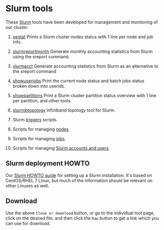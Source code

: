 # Slurm tools

These [Slurm](https://slurm.schedmd.com/overview.html)
tools have been developed for management and monitoring of our cluster:

1. [pestat](pestat/) Prints a Slurm cluster nodes status with 1 line per node and job info.

2. [slurmreportmonth](slurmreportmonth/) Generate monthly accounting statistics from Slurm using the sreport command.

3. [slurmacct](slurmacct/) Generate accounting statistics from Slurm as an alternative to the sreport command

4. [showuserjobs](showuserjobs/) Print the current node status and batch jobs status broken down into userids.

5. [showpartitions](partitions/) Print a Slurm cluster partition status overview with 1 line per partition, and other tools.

6. [slurmibtopology](slurmibtopology/) Infiniband topology tool for Slurm.

7. Slurm [triggers](triggers/) scripts.

8. Scripts for managing [nodes](nodes/).

9. Scripts for managing [jobs](jobs/).

10. Scripts for managing [Slurm accounts and users](slurmaccounts/).

Slurm deployment HOWTO
----------------------

Our [Slurm HOWTO guide](https://wiki.fysik.dtu.dk/niflheim/SLURM) for setting up a Slurm installation.
It's based on CentOS/RHEL 7 Linux, but much of the information should be relevant on other Linuxes as well.

Download
--------

Use the above ```Clone or download``` button,
or go to the individual tool page,
click on the desired file, and then click the ```Raw``` button
to get a link which you can use for download.
